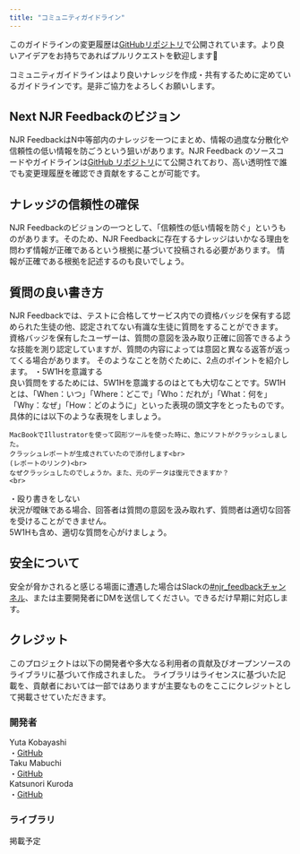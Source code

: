 ```yaml
---
title: "コミュニティガイドライン"
---
```


このガイドラインの変更履歴は[GitHubリポジトリ](https://github.com/yutakobayashidev/next-njr-feedback/commits/main/content/guideline.md)で公開されています。より良いアイデアをお持ちであればプルリクエストを歓迎します🎉

コミュニティガイドラインはより良いナレッジを作成・共有するために定めているガイドラインです。是非ご協力をよろしくお願いします。

## Next NJR Feedbackのビジョン

NJR FeedbackはN中等部内のナレッジを一つにまとめ、情報の過度な分散化や信頼性の低い情報を防ごうという狙いがあります。NJR Feedback のソースコードやガイドラインは[GitHub リポジトリ](https://github.com/yutakobayashidev/next-njr-feedback)にて公開されており、高い透明性で誰でも変更理履歴を確認でき貢献をすることが可能です。

## ナレッジの信頼性の確保

NJR Feedbackのビジョンの一つとして、「信頼性の低い情報を防ぐ」というものがあります。そのため、NJR Feedbackに存在するナレッジはいかなる理由を問わず情報が正確であるという根拠に基づいて投稿される必要があります。
情報が正確である根拠を記述するのも良いでしょう。

## 質問の良い書き方

NJR Feedbackでは、テストに合格してサービス内での資格バッジを保有する認められた生徒の他、認定されてない有識な生徒に質問をすることができます。
資格バッジを保有したユーザーは、質問の意図を汲み取り正確に回答できるような技能を測り認定していますが、質問の内容によっては意図と異なる返答が返ってくる場合があります。
そのようなことを防ぐために、2点のポイントを紹介します。
・5W1Hを意識する<br>
良い質問をするためには、5W1Hを意識するのはとても大切なことです。5W1Hとは、「When：いつ」「Where：どこで」「Who：だれが」「What：何を」「Why：なぜ」「How：どのように」といった表現の頭文字をとったものです。<br>
具体的には以下のような表現をしましょう。<br>
```
MacBookでIllustratorを使って図形ツールを使った時に、急にソフトがクラッシュしました。
クラッシュレポートが生成されていたので添付します<br>
(レポートのリンク)<br>
なぜクラッシュしたのでしょうか。また、元のデータは復元できますか？
<br>
```
・殴り書きをしない<br>
状況が曖昧である場合、回答者は質問の意図を汲み取れず、質問者は適切な回答を受けることができません。<br>
5W1Hも含め、適切な質問を心がけましょう。


## 安全について

安全が脅かされると感じる場面に遭遇した場合はSlackの[#njr_feedbackチャンネル](https://n-jr.slack.com/archives/C02AVRGFM33)、または主要開発者にDMを送信してください。できるだけ早期に対応します。

## クレジット

このプロジェクトは以下の開発者や多大なる利用者の貢献及びオープンソースのライブラリに基づいて作成されました。
ライブラリはライセンスに基づいた記載を、貢献者においては一部ではありますが主要なものをここにクレジットとして掲載させていただきます。

### 開発者

Yuta Kobayashi<br>
・[GitHub](https://github.com/yutakobayashidev/)<br>
Taku Mabuchi<br>
・[GitHub](https://github.com/tak0m0)<br>
Katsunori Kuroda<br>
・[GitHub](https://github.com/nekodayo2222)

### ライブラリ
掲載予定
